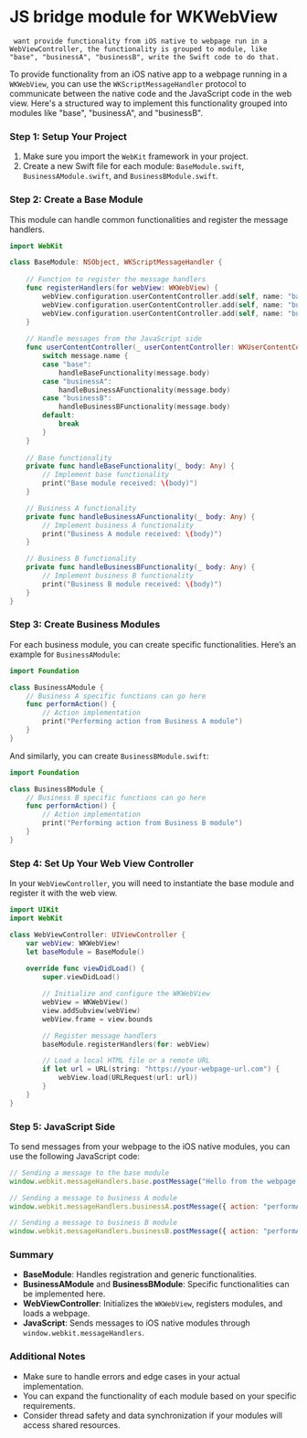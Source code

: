 # JS bridge module for WKWebView #

```
 want provide functionality from iOS native to webpage run in a WebViewController, the functionality is grouped to module, like "base", "businessA", "businessB", write the Swift code to do that.
```

To provide functionality from an iOS native app to a webpage running in a `WKWebView`, you can use the `WKScriptMessageHandler` protocol to communicate between the native code and the JavaScript code in the web view. Here's a structured way to implement this functionality grouped into modules like "base", "businessA", and "businessB".

### Step 1: Setup Your Project

1. Make sure you import the `WebKit` framework in your project.
2. Create a new Swift file for each module: `BaseModule.swift`, `BusinessAModule.swift`, and `BusinessBModule.swift`.

### Step 2: Create a Base Module

This module can handle common functionalities and register the message handlers.

```swift
import WebKit

class BaseModule: NSObject, WKScriptMessageHandler {
    
    // Function to register the message handlers
    func registerHandlers(for webView: WKWebView) {
        webView.configuration.userContentController.add(self, name: "base")
        webView.configuration.userContentController.add(self, name: "businessA")
        webView.configuration.userContentController.add(self, name: "businessB")
    }
    
    // Handle messages from the JavaScript side
    func userContentController(_ userContentController: WKUserContentController, didReceive message: WKScriptMessage) {
        switch message.name {
        case "base":
            handleBaseFunctionality(message.body)
        case "businessA":
            handleBusinessAFunctionality(message.body)
        case "businessB":
            handleBusinessBFunctionality(message.body)
        default:
            break
        }
    }
    
    // Base functionality
    private func handleBaseFunctionality(_ body: Any) {
        // Implement base functionality
        print("Base module received: \(body)")
    }

    // Business A functionality
    private func handleBusinessAFunctionality(_ body: Any) {
        // Implement business A functionality
        print("Business A module received: \(body)")
    }

    // Business B functionality
    private func handleBusinessBFunctionality(_ body: Any) {
        // Implement business B functionality
        print("Business B module received: \(body)")
    }
}
```

### Step 3: Create Business Modules

For each business module, you can create specific functionalities. Here’s an example for `BusinessAModule`:

```swift
import Foundation

class BusinessAModule {
    // Business A specific functions can go here
    func performAction() {
        // Action implementation
        print("Performing action from Business A module")
    }
}
```

And similarly, you can create `BusinessBModule.swift`:

```swift
import Foundation

class BusinessBModule {
    // Business B specific functions can go here
    func performAction() {
        // Action implementation
        print("Performing action from Business B module")
    }
}
```

### Step 4: Set Up Your Web View Controller

In your `WebViewController`, you will need to instantiate the base module and register it with the web view.

```swift
import UIKit
import WebKit

class WebViewController: UIViewController {
    var webView: WKWebView!
    let baseModule = BaseModule()
    
    override func viewDidLoad() {
        super.viewDidLoad()

        // Initialize and configure the WKWebView
        webView = WKWebView()
        view.addSubview(webView)
        webView.frame = view.bounds

        // Register message handlers
        baseModule.registerHandlers(for: webView)

        // Load a local HTML file or a remote URL
        if let url = URL(string: "https://your-webpage-url.com") {
            webView.load(URLRequest(url: url))
        }
    }
}
```

### Step 5: JavaScript Side

To send messages from your webpage to the iOS native modules, you can use the following JavaScript code:

```javascript
// Sending a message to the base module
window.webkit.messageHandlers.base.postMessage("Hello from the webpage!");

// Sending a message to business A module
window.webkit.messageHandlers.businessA.postMessage({ action: "performAction", data: "Some data for A" });

// Sending a message to business B module
window.webkit.messageHandlers.businessB.postMessage({ action: "performAction", data: "Some data for B" });
```

### Summary

- **BaseModule**: Handles registration and generic functionalities.
- **BusinessAModule** and **BusinessBModule**: Specific functionalities can be implemented here.
- **WebViewController**: Initializes the `WKWebView`, registers modules, and loads a webpage.
- **JavaScript**: Sends messages to iOS native modules through `window.webkit.messageHandlers`.

### Additional Notes
- Make sure to handle errors and edge cases in your actual implementation.
- You can expand the functionality of each module based on your specific requirements.
- Consider thread safety and data synchronization if your modules will access shared resources.